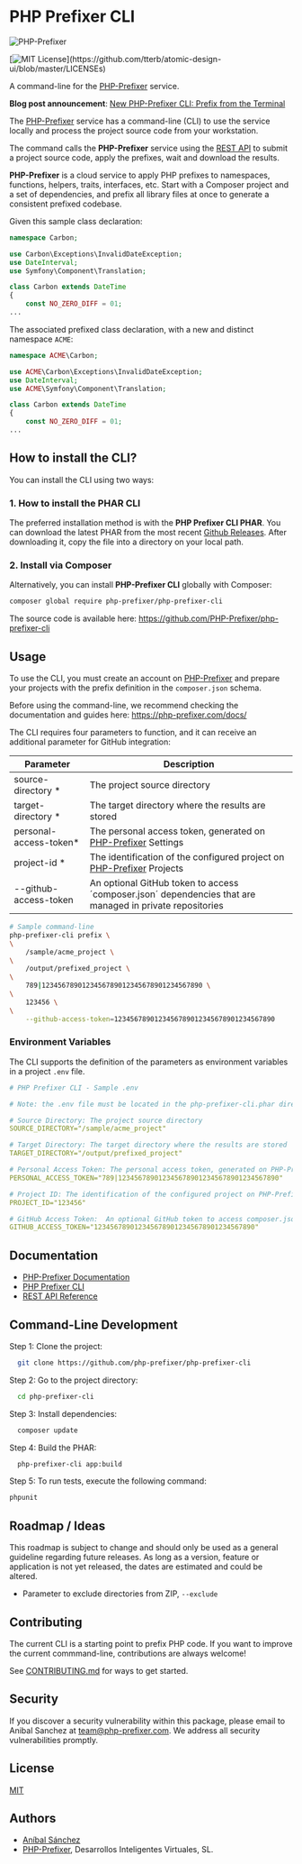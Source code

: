 # PHP Prefixer CLI

![PHP-Prefixer](https://php-prefixer.com/images/logo/php-prefixer-144x144.png)

[![MIT License](https://img.shields.io/apm/l/atomic-design-ui.svg?)](https://github.com/tterb/atomic-design-ui/blob/master/LICENSEs)

A command-line for the [PHP-Prefixer](https://php-prefixer.com) service.

**Blog post announcement**: [New PHP-Prefixer CLI: Prefix from the Terminal](https://blog.php-prefixer.com/2021/06/12/new-php-prefixer-cli-prefix-from-the-terminal/)

The [PHP-Prefixer](https://php-prefixer.com) service has a command-line (CLI) to use the service locally and process the project source code from your workstation.

The command calls the **PHP-Prefixer** service using the [REST API](https://php-prefixer.com/docs/rest-api-reference/) to submit a project source code, apply the prefixes, wait and download the results.

**PHP-Prefixer** is a cloud service to apply PHP prefixes to namespaces, functions, helpers, traits, interfaces, etc. Start with a Composer project and a set of dependencies, and prefix all library files at once to generate a consistent prefixed codebase.

Given this sample class declaration:

```php
namespace Carbon;

use Carbon\Exceptions\InvalidDateException;
use DateInterval;
use Symfony\Component\Translation;

class Carbon extends DateTime
{
    const NO_ZERO_DIFF = 01;
...
```

The associated prefixed class declaration, with a new and distinct namespace `ACME`:

```php
namespace ACME\Carbon;

use ACME\Carbon\Exceptions\InvalidDateException;
use DateInterval;
use ACME\Symfony\Component\Translation;

class Carbon extends DateTime
{
    const NO_ZERO_DIFF = 01;
...
```

## How to install the CLI?

You can install the CLI using two ways:

### 1. How to install the PHAR CLI

The preferred installation method is with the **PHP Prefixer CLI PHAR**. You can download the latest PHAR from the most recent [Github Releases](https://github.com/PHP-Prefixer/php-prefixer-cli/releases). After downloading it, copy the file into a directory on your local path.

### 2. Install via Composer

Alternatively, you can install **PHP-Prefixer CLI** globally with Composer:

```sh
composer global require php-prefixer/php-prefixer-cli
```

The source code is available here: <https://github.com/PHP-Prefixer/php-prefixer-cli>

## Usage

To use the CLI, you must create an account on [PHP-Prefixer](https://php-prefixer.com/) and prepare your projects with the prefix definition in the `composer.json` schema.

Before using the command-line, we recommend checking the documentation and guides here: <https://php-prefixer.com/docs/>

The CLI requires four parameters to function, and it can receive an additional parameter for GitHub integration:

Parameter | Description
---------|----------
source-directory * | The project source directory
target-directory *| The target directory where the results are stored
personal-access-token* | The personal access token, generated on [PHP-Prefixer](https://php-prefixer.com/) Settings
project-id * | The identification of the configured project on [PHP-Prefixer](https://php-prefixer.com/) Projects
--github-access-token | An optional GitHub token to access ´composer.json´ dependencies that are managed in private repositories

```bash
# Sample command-line
php-prefixer-cli prefix \
\
    /sample/acme_project \
\
    /output/prefixed_project \
\
    789|1234567890123456789012345678901234567890 \
\
    123456 \
\
    --github-access-token=1234567890123456789012345678901234567890
```

### Environment Variables

The CLI supports the definition of the parameters as environment variables in a project `.env` file.

```yml
# PHP Prefixer CLI - Sample .env

# Note: the .env file must be located in the php-prefixer-cli.phar directory

# Source Directory: The project source directory
SOURCE_DIRECTORY="/sample/acme_project"

# Target Directory: The target directory where the results are stored
TARGET_DIRECTORY="/output/prefixed_project"

# Personal Access Token: The personal access token, generated on PHP-Prefixer Settings
PERSONAL_ACCESS_TOKEN="789|1234567890123456789012345678901234567890"

# Project ID: The identification of the configured project on PHP-Prefixer Projects
PROJECT_ID="123456"

# GitHub Access Token:  An optional GitHub token to access composer.json dependencies that are managed in private repositories.
GITHUB_ACCESS_TOKEN="1234567890123456789012345678901234567890"
```

## Documentation

- [PHP-Prefixer Documentation](https://php-prefixer.com/docs)
- [PHP Prefixer CLI](https://php-prefixer.com/docs/command-line)
- [REST API Reference](https://php-prefixer.com/docs/rest-api-reference/)

## Command-Line Development

Step 1: Clone the project:

```bash
  git clone https://github.com/php-prefixer/php-prefixer-cli
```

Step 2: Go to the project directory:

```bash
  cd php-prefixer-cli
```

Step 3: Install dependencies:

```bash
  composer update
```

Step 4: Build the PHAR:

```bash
  php-prefixer-cli app:build
```

Step 5: To run tests, execute the following command:

```bash
phpunit
```

## Roadmap / Ideas

This roadmap is subject to change and should only be used as a general guideline regarding future releases. As long as a version, feature or application is not yet released, the dates are estimated and could be altered.

- Parameter to exclude directories from ZIP, `--exclude`

## Contributing

The current CLI is a starting point to prefix PHP code. If you want to improve the current commmand-line, contributions are always welcome!

See [CONTRIBUTING.md](https://github.com/PHP-Prefixer/php-prefixer-cli/blob/main/CONTRIBUTING.md) for ways to get started.

## Security

If you discover a security vulnerability within this package, please email to Anibal Sanchez at team@php-prefixer.com. We address all security vulnerabilities promptly.

## License

[MIT](https://choosealicense.com/licenses/mit/)

## Authors

- [Aníbal Sánchez](https://www.twitter.com/anibal_sanchez)
- [PHP-Prefixer](https://php-prefixer.com/), Desarrollos Inteligentes Virtuales, SL.
